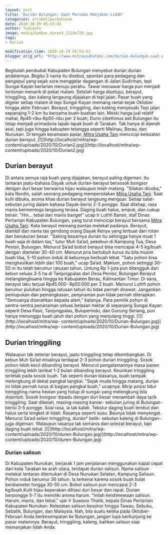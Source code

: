 ```yaml
---
layout: post
title: 'Durian Bulungan: Saat Purnama Manjakan Lidah'
categories: artikel|perkebunan
date: 2020-10-29 05:53:43
author: Yudianto
image: media/Gambar_duren4_1224x720.jpg
tags:
- Durian

modification_time: 2020-10-29 05:53:43
blogger_orig_url: "http://www.mitrausahatani.com/durian-bulungan-saat-purnama-manjakan.html"
---
```


Begitulah penduduk Kabupaten Bulungan menyebut durian durian andalannya.
Begitu 3 nama itu disebut, spontan para pedagang dan pengepul yang sejak sore
menggelar dagangan di Jalan Sudirman, tepi Sungai Kayan berlarian menuju
perahu. Tawar menawar harga pun menjadi tontonan menarik di pekat malam.
Setelah harga disetujui, berayut, tringgiling, dan kaleng langsung dijajakan
di tepi jalan. Pasar buah yang digelar setiap malam di tepi Sungai Kayan
memang ramai sejak Oktober hingga akhir Februari. Berayut, tringgiling, dan
kaleng menyesaki Tepi jalan sepanajng 1-2 km itu bersama buah-buahan lain.
Meski harga jual relatif mahal, Rp45-ribu-Rp50-ribu per 2 buah, Durio
zibethinus asli Bulungan itu tetap menjadi primadona lapak-lapak buah di
Tarakan. Tak hanya di daerah asal, tapi juga hingga kabupten tetangga seperti
Malinau, Berau, dan Nunukan. Di tengah keramaian pasar, [Mitra Usaha
Tani](https://www.mitrausahatani.com) mencicipi kelezatan durian berayut.
[![](http://localhost/mitra/wp-
content/uploads/2020/10/Durian2.jpg)](http://localhost/mitra/wp-
content/uploads/2020/10/Durian2.jpg)

## Durian berayut

Di antara semua raja buah yang dijajakan, berayut paling digemari. Itu
lantaran jaatu-bahasa Dayak untuk durian-berayut bersosok bongsor dengan duri
besar berwarna hijau walaupun telah matang. "Silakan dicoba," kata Nurdin,
salah seorang pedagang mempersilakan [Mitra Usaha
Tani](https://www.mitrausahatani.com). Saat kulit dibuka, aroma khas durian berayut
langsung menguar. Setiap salat-sebutan juring dalam bahasa Dayak-berisi 2-3
pongge. Saat dilahap, rasa manis bermentega langsung terasa. Daging buah
halus, empuk, dan cukup berair. "Hm... tebal dan manis banget" ucap Ir Luthfi
Bansir, staf Dinas Pertanian Kabupaten Bulungan, yang turut mencicipi berayut
bersama [Mitra Usaha Tani](https://www.mitrausahatani.com). Kata berayut memang pantas
melekat padanya. Berayut, diambil dari nama tas gendong orang Dayak Kenya yang
terbuat dari rotan dan berukuran besar. "Saking besarnya durian itu sehingga
hanya muat 1 buah saja di dalam tas," tutur Muh Sa’ad, pekebun di Kampung Tua,
Desa Penisir, Bulungan. Menurut Sa’ad bobot berayut bisa mencapai 4-5 kg/buah
dengan diameter 30-40 cm. Menurut pria bertubuh kurus itu bila musim buah
tiba, 5-10 pohon induk di kebunnya berbuah lebat. "Satu pohon bisa
menghasilkan lebih dari 100 buah," ucap Sa’ad. Maklum, pohon setinggi 30-50 m
itu telah berumur ratusan tahun. Untung Rp 1-juta pun ditangguk dari kebun
seluas 3-5 ha di Tanjungpalas dan Desa Penisir, Bulungan Berayut
melanglangbuana hingga ke Kabupaten Berau, Kalimantan Timur. Di sana, berayut
laku terjual Rp45.000- Rp50.000 per 2 buah. Menurut Luthfi pohon berumur
puluhan hingga ratusan tahun itu tidak pernah dirawat. Jangankan pemupukan dan
pemangkasan, penyiraman pun tidak pernah diterapkan. "Semuanya diserahkan
kepada alam," katanya. Para pemilik pohon di sentra-sentra penanaman seluas
belasan hektar di sepanjang Sungai Kayan seperti Desa Pasir, Tanjungpalas,
Buluperindu, dan Gunung Seriang, pun hanya menunggu buah jatuh dari pohon yang
menjulang tinggi. [![](http://localhost/mitra/wp-
content/uploads/2020/10/Durian-Bulungan.jpg)](http://localhost/mitra/wp-
content/uploads/2020/10/Durian-Bulungan.jpg)

## Durian tringgiling

Walaupun tak setenar berayut, jaatu tringgiling tetap dikembangkan. Di kebun
Muh Sa’ad misalnya terdapat 2-3 pohon durian tringgiling. Sosok pohon lebih
kecil dibanding berayut. Menurut pengalamannya masa panen tringgiling lebih
lambat 1-2 bulan dibanding berayut. Keunikan tringgiling terletak pada sosok
buah. Tak seperti durian biasanya, buah tampak melengkung di dekat pangkal
tangkai. "Sejak muda hingga matang, durian ini tidak pernah lurus di bagian
pangkal buah," ucapnya. Mirip posisi tidur trenggiling-nama hewan yang hidup
di sungai-yang melengkung bila disentuh. Sosok bongsor dipadu dengan duri
besar menambah daya tarik tringgiling. Saat dibelah, masing-masing kamar-
sebutan juring di Bulungan-berisi 3-5 pongge. Soal rasa, ia tak kalah. Tekstur
daging buah lembut dan halus serta lengket di lidah. Rasanya seperti susu.
Baunya tidak menyengat. Menurut Sa’ad selain tringgiling, durian* belik-
sebutan kaleng di Bulungan-juga digemari. Walaupun rasanya tak semanis dan
selezat berayut, tapi daging buah tebal. [![](http://localhost/mitra/wp-
content/uploads/2020/10/duren-Bulungan.jpg)](http://localhost/mitra/wp-
content/uploads/2020/10/duren-Bulungan.jpg)

### Durian salisun

Di Kabupaten Nunukan, berjarak 1 jam perjalanan menggunakan kapal cepat dari
kota Tarakan ke arah utara, terdapat durian salisun. Nama salisun melekat
lantaran ditemukan di Desa Nunukan Selatan, Kampung Salisun. Pohon induk
berumur 36 tahun. Ia terkenal karena sosok buah bulat berdiameter hingga 30-50
cm. Bobot salisun pun mencapai 2-3 kg/buah.Kulit hijau keperakan dihiasi duri
besar dan rapat. Durian berpongge 5-7 itu memiliki aroma harum. "Inilah
keistimewaan salisun. Harum, manis, dan tebal," ujar Ir Suwono Thalib, kepala
Dinas Pertanian Kabupaten Nunukan. Kelezatan salisun kesohor hingga Tawau,
Sebuku, Sebatik, Bulungan, dan Malaysia. Nah, bila suatu ketika pada Oktober-
Februari Anda berkesempatan ke Bulungan, jangan lupa berkunjung ke pasar
malamnya. Berayut, tringgiling, kaleng, bahkan salisun siap memanjakan lidah
Anda.


